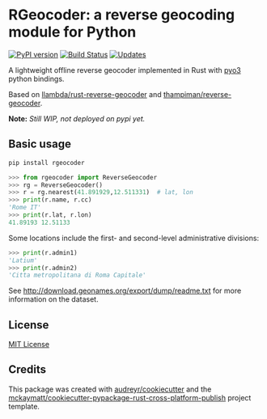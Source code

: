 RGeocoder: a reverse geocoding module for Python
================================================

[![PyPI version](https://img.shields.io/pypi/v/rgeocoder.svg)](https://pypi.python.org/pypi/rgeocoder)
[![Build Status](https://img.shields.io/travis/Phil-V/rgeocoder.svg)](https://travis-ci.org/Phil-V/rgeocoder)
[![Updates](https://pyup.io/repos/github/Phil-V/rgeocoder/shield.svg)](https://pyup.io/repos/github/Phil-V/rgeocoder/)

A lightweight offline reverse geocoder implemented in Rust with
[pyo3](https://github.com/PyO3/pyo3) python bindings.

Based on [llambda/rust-reverse-geocoder](https://github.com/llambda/rust-reverse-geocoder) and
[thampiman/reverse-geocoder](https://github.com/thampiman/reverse-geocoder).

**Note:** *Still WIP, not deployed on pypi yet.*

Basic usage
-----------

```sh
pip install rgeocoder
```

```py
>>> from rgeocoder import ReverseGeocoder
>>> rg = ReverseGeocoder()
>>> r = rg.nearest(41.891929,12.511331)  # lat, lon
>>> print(r.name, r.cc)
'Rome IT'
>>> print(r.lat, r.lon)
41.89193 12.51133
```

Some locations include the first-
and second-level administrative divisions:
```py
>>> print(r.admin1)
'Latium'
>>> print(r.admin2)
'Citta metropolitana di Roma Capitale'
```

See http://download.geonames.org/export/dump/readme.txt for more
information on the dataset.


License
-------

[MIT License](LICENSE)


Credits
-------

This package was created with
[audreyr/cookiecutter](https://github.com/audreyr/cookiecutter)
 and the [mckaymatt/cookiecutter-pypackage-rust-cross-platform-publish](https://github.com/mckaymatt/cookiecutter-pypackage-rust-cross-platform-publish) project template.
